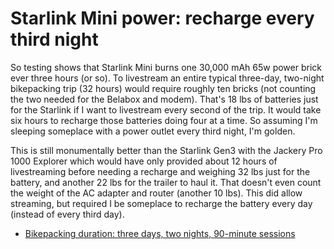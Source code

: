 # Starlink Mini power: recharge every third night

So testing shows that Starlink Mini burns one 30,000 mAh 65w power brick ever three hours (or so). To livestream an entire typical three-day, two-night bikepacking trip (32 hours) would require roughly ten bricks (not counting the two needed for the Belabox and modem). That's 18 lbs of batteries just for the Starlink if I want to livestream every second of the trip. It would take six hours to recharge those batteries doing four at a time. So assuming I'm sleeping someplace with a power outlet every third night, I'm golden.

This is still monumentally better than the Starlink Gen3 with the Jackery Pro 1000 Explorer which would have only provided about 12 hours of livestreaming before needing a recharge and weighing 32 lbs just for the battery, and another 22 lbs for the trailer to haul it. That doesn't even count the weight of the AC adapter and router (another 10 lbs). This did allow streaming, but required I be someplace to recharge the battery every day (instead of every third day).

* [Bikepacking duration: three days, two nights, 90-minute sessions](../2636)
